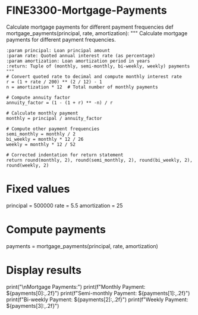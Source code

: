 # FINE3300-Mortgage-Payments
Calculate mortgage payments for different payment frequencies
def mortgage_payments(principal, rate, amortization):
    """
    Calculate mortgage payments for different payment frequencies.
    
    :param principal: Loan principal amount
    :param rate: Quoted annual interest rate (as percentage)
    :param amortization: Loan amortization period in years
    :return: Tuple of (monthly, semi-monthly, bi-weekly, weekly) payments
    """
    # Convert quoted rate to decimal and compute monthly interest rate
    r = (1 + rate / 200) ** (2 / 12) - 1
    n = amortization * 12  # Total number of monthly payments
    
    # Compute annuity factor
    annuity_factor = (1 - (1 + r) ** -n) / r
    
    # Calculate monthly payment
    monthly = principal / annuity_factor
    
    # Compute other payment frequencies
    semi_monthly = monthly / 2
    bi_weekly = monthly * 12 / 26
    weekly = monthly * 12 / 52
    
    # Corrected indentation for return statement
    return round(monthly, 2), round(semi_monthly, 2), round(bi_weekly, 2), round(weekly, 2)

# Fixed values
principal = 500000
rate = 5.5
amortization = 25

# Compute payments
payments = mortgage_payments(principal, rate, amortization)

# Display results
print("\nMortgage Payments:")
print(f"Monthly Payment:  ${payments[0]:,.2f}")
print(f"Semi-monthly Payment:  ${payments[1]:,.2f}")
print(f"Bi-weekly Payment:  ${payments[2]:,.2f}")
print(f"Weekly Payment:  ${payments[3]:,.2f}")
